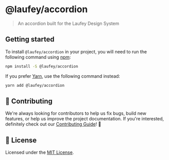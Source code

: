 # @laufey/accordion

> An accordion built for the Laufey Design System

## Getting started

To install `@laufey/accordion` in your project, you will need to run the
following command using [npm](https://www.npmjs.com/):

```bash
npm install -S @laufey/accordion
```

If you prefer [Yarn](https://yarnpkg.com/en/), use the following command
instead:

```bash
yarn add @laufey/accordion
```

## 🙌 Contributing

We're always looking for contributors to help us fix bugs, build new features,
or help us improve the project documentation. If you're interested, definitely
check out our [Contributing Guide](/.github/CONTRIBUTING.md)! 👀

## 📝 License

Licensed under the [MIT License](/LICENSE).

